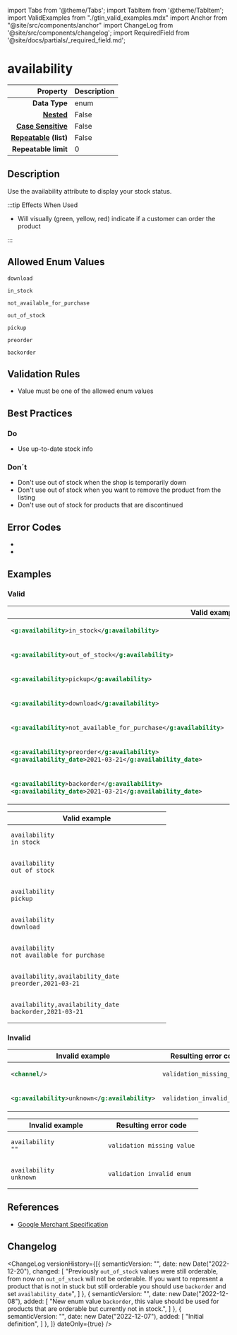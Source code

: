 import Tabs from '@theme/Tabs';
import TabItem from '@theme/TabItem';
import ValidExamples from "./gtin_valid_examples.mdx"
import Anchor from "@site/src/components/anchor"
import ChangeLog from '@site/src/components/changelog';
import RequiredField from '@site/docs/partials/_required_field.md';

# availability

<RequiredField/>

|                                                      **Property** | **Description**        |
|------------------------------------------------------------------:|:-----------------------|
|                                                     **Data Type** | enum        |
|                 **[Nested](/docs/terminology/terms#term_nested)** | False           |
| **[Case Sensitive](/docs/terminology/terms#term_case_sensitive)** | False   |
|  **[Repeatable](/docs/terminology/terms#term_repeatable) (list)** | False       |
|                                              **Repeatable limit** | 0 |



## Description

Use the availability attribute to display your stock status.



:::tip Effects When Used

- Will visually (green, yellow, red) indicate if a customer can order the product

:::






## Allowed Enum Values

```
download
```
```
in_stock
```
```
not_available_for_purchase
```
```
out_of_stock
```
```
pickup
```
```
preorder
```
```
backorder
```


## Validation Rules

- Value must be one of the allowed enum values


## Best Practices


### Do

- Use up-to-date stock info



### Don´t

- Don't use out of stock when the shop is temporarily down
- Don't use out of stock when you want to remove the product from the listing
- Don't use out of stock for products that are discontinued




## Error Codes

- <Anchor id="validation_invalid_enum" title="validation_invalid_enum" />
- <Anchor id="validation_missing_value" title="validation_missing_value" />

## Examples
### Valid

<Tabs>
  <TabItem value="valid_xml" label="XML" default>

<table>
<thead>
<tr><th>Valid example                                              </th></tr>
</thead>
<tbody>
<tr><td>

```xml
<g:availability>in_stock</g:availability>                  
```

</td></tr>
<tr><td>

```xml
<g:availability>out_of_stock</g:availability>              
```

</td></tr>
<tr><td>

```xml
<g:availability>pickup</g:availability>                    
```

</td></tr>
<tr><td>

```xml
<g:availability>download</g:availability>                  
```

</td></tr>
<tr><td>

```xml
<g:availability>not_available_for_purchase</g:availability>
```

</td></tr>
<tr><td>

```xml
<g:availability>preorder</g:availability>
<g:availability_date>2021-03-21</g:availability_date>                                                            
```

</td></tr>
<tr><td>

```xml
<g:availability>backorder</g:availability>
<g:availability_date>2021-03-21</g:availability_date>                                                            
```

</td></tr>
</tbody>
</table>

 </TabItem>
  <TabItem value="valid_csv" label="CSV">

<table>
<thead>
<tr><th>Valid example  </th></tr>
</thead>
<tbody>
<tr><td>

```csv
availability
in_stock                
```

</td></tr>
<tr><td>

```csv
availability
out_of_stock                
```

</td></tr>
<tr><td>

```csv
availability
pickup                
```

</td></tr>
<tr><td>

```csv
availability
download                
```

</td></tr>
<tr><td>

```csv
availability
not_available_for_purchase                
```

</td></tr>
<tr><td>

```csv
availability,availability_date
preorder,2021-03-21                
```

</td></tr>
<tr><td>

```csv
availability,availability_date
backorder,2021-03-21                
```

</td></tr>
</tbody>
</table>

  </TabItem>
</Tabs>

### Invalid

<Tabs>
  <TabItem value="invalid_xml" label="XML" default>
<table>
<thead>
<tr><th>Invalid example                         </th><th>Resulting error code    </th></tr>
</thead>
<tbody>
<tr><td>

```xml
<channel/>                              
```

</td><td>

```xml
validation_missing_value
```

</td></tr>
<tr><td>

```xml
<g:availability>unknown</g:availability>
```

</td><td>

```xml
validation_invalid_enum 
```

</td></tr>
</tbody>
</table>
 </TabItem>
  <TabItem value="invalid_csv" label="CSV">
<table>
<thead>
<tr><th>Invalid example  </th><th>Resulting error code    </th></tr>
</thead>
<tbody>
<tr><td>

```csv
availability
""                  
```

</td><td>

```csv
validation_missing_value
```

</td></tr>
<tr><td>

```csv
availability
unknown                  
```

</td><td>

```csv
validation_invalid_enum 
```

</td></tr>
</tbody>
</table>
  </TabItem>
</Tabs>

## References
- [Google Merchant Specification](https://support.google.com/merchants/answer/6324448)

## Changelog
<ChangeLog versionHistory={[{
    semanticVersion: "",
    date: new Date("2022-12-20"),
changed: [
"Previously `out_of_stock` values were still orderable, from now on `out_of_stock` will not be orderable. If you want to represent a product that is not in stuck but still orderable you should use `backorder` and set `availability_date`",
    ]  },
{
    semanticVersion: "",
    date: new Date("2022-12-08"),
added: [
"New enum value `backorder`, this value should be used for products that are orderable but currently not in stock.",
    ]  },
{
    semanticVersion: "",
    date: new Date("2022-12-07"),
added: [
"Initial definition",
    ]  },
]} dateOnly={true} />
